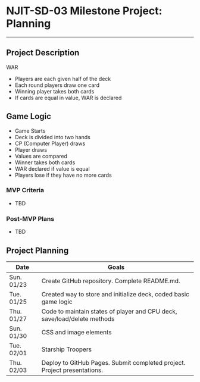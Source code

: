 # NJIT-SD-03 Milestone Project: Planning
--------

## Project Description

WAR
- Players are each given half of the deck
- Each round players draw one card
- Winning player takes both cards
- If cards are equal in value, WAR is declared

## Game Logic
- Game Starts
- Deck is divided into two hands
- CP (Computer Player) draws
- Player draws
- Values are compared
- Winner takes both cards
- WAR declared if value is equal
- Players lose if they have no more cards
### MVP Criteria

- TBD

### Post-MVP Plans

- TBD

## Project Planning

| Date | Goals |
| ---- | ----- |
| Sun. 01/23 | Create GitHub repository. Complete README.md. |
| Tue. 01/25 | Created way to store and initialize deck, coded basic game logic   |
| Thu. 01/27 | Code to maintain states of player and CPU deck, save/load/delete methods |
| Sun. 01/30 | CSS and image elements |
| Tue. 02/01 | Starship Troopers |
| Thu. 02/03 | Deploy to GitHub Pages. Submit completed project. Project presentations. |

